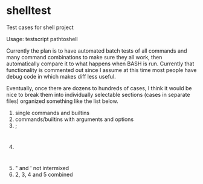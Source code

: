 # shelltest
Test cases for shell project

Usage: testscript pathtoshell

Currently the plan is to have automated batch tests of all commands and many command combinations
to make sure they all work, then automatically compare it to what happens when BASH is run. 
Currently that functionality is commented out since I assume at this time most people have
debug code in which makes diff less useful. 

Eventually, once there are dozens to hundreds of cases, I think it would be nice to
break them into individually selectable sections (cases in separate files) organized
something like the list below.

1) single commands and builtins
2) commands/builtins with arguments and options
3) ;
4) #
5) " and ' not intermixed
6) 2, 3, 4 and 5 combined
